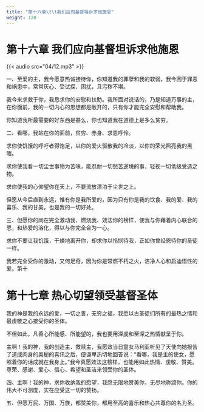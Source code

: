```yaml
---
title: "第十六章\t\t我们应向基督坦诉求他施恩"
weight: 120
---
```

# 第十六章		我们应向基督坦诉求他施恩

{{< audio src="04/12.mp3" >}}

一、至爱的主，我今愿意热诚接待你，你知道我的罪孽和我的软弱，我今困于罪恶和祸患中，常常灰心、受试探、困扰，且污秽不堪。

我今来求救于你，我恳求你的安慰和扶助。我所面对说话的，乃是知道万事的主，在你面前，我的一切内心的思想都是敞开的，只有你才能完全安慰和帮助我。

你知道我所最需要的好东西是甚么，你也知道我在道德上是多么贫穷。

二、看哪，我站在你的面前，贫穷、赤身、求恩呼怜。

求你使饥饿的呼吁者得饱足，以你的爱火驱散我的冷淡，以你的荣光照亮我的黑暗。

求你使我看一切尘世事物为苦味，能忍耐一切愁苦逆境的事，轻视一切低级受造之物。

求你使我的心仰望你在天上，不要流放漂泊于尘世之上。

但愿从今后直到永远，惟有你是我所爱的，因为只有你是我的饮食、我的爱、我的喜乐、我的甘美，也是我的一切好处。

三、但愿你的同在完全激动我、燃烧我、效法你的榜样，使我与你藉着内心联合的恩，和热爱的溶化，得以与你完全合为一心。

求你不要让我饥饿，干燥地离开你，却求你以怜悯待我，正如你曾经恩待你的圣徒一样。

我若完全受你的激动，又何足奇，因为你是常燃不朽之火，洁净人心和启迪悟性的爱。第十

# 第十七章		热心切望领受基督圣体

我的神是我的永远的爱，一切之善，无穷之福，我愿以古圣徒们所有的最热之情和最虔敬之心接受你的圣体。

不但如此，凡善心所能感、所能望的，我也要用深虔和至深之热情献呈于你。

主啊！我的神，我的创造主、救赎主，我愿效当日童女马利亚听见了天使向她报告了道成肉身的奥秘的喜讯之后，便谦卑热切地回答说：“看哪，我是主的使女，愿照着你的话成就在我身上。”我今真愿效法这榜样，也能用如此热情、虔敬、赞美。尊荣、感谢、爱心、信心、希望和圣洁来领受你的圣体。

四、主啊！我的神，求你收纳我的愿望，我愿无限地赞美你，无尽地称颂你。你的伟大不可测度，实在应受这一切的赞扬。

五、但愿万民、万国、万族，都赞美你，都用至高的喜乐和热心共尊你的名为圣。
